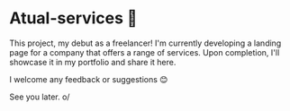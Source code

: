 # Atual-services 👷

This project, my debut as a freelancer! I'm currently developing a landing page for a company that offers a range of services. Upon completion, I'll showcase it in my portfolio and share it here.

I welcome any feedback or suggestions 😊

See you later. o/
